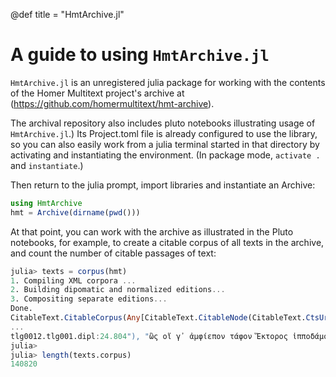 @def title = "HmtArchive.jl"



# A guide to using `HmtArchive.jl`


`HmtArchive.jl` is an unregistered julia package for working with the contents of the Homer Multitext project's archive at  (https://github.com/homermultitext/hmt-archive).  

The archival repository also includes pluto notebooks illustrating usage of `HmtArchive.jl`.) Its Project.toml file is already configured to use the library, so you can also easily work from a julia terminal started in that directory by activating and instantiating the environment.  (In package mode, `activate .` and `instantiate`.)

Then return to the julia prompt, import libraries and instantiate an Archive:

```julia
using HmtArchive
hmt = Archive(dirname(pwd()))
```

At that point, you can work with the archive as illustrated in the Pluto notebooks, for example, to create a citable corpus of all texts in the archive, and count the number of citable passages of text:

```julia
julia> texts = corpus(hmt)
1. Compiling XML corpora ...
2. Building dipomatic and normalized editions...
3. Compositing separate editions...
Done.
CitableText.CitableCorpus(Any[CitableText.CitableNode(CitableText.CtsUrn("urn:cts:greekLit:tlg5026.msAim.hmt:24.A1.lemma"), "<div n=\"lemma\">\n                            
...
tlg0012.tlg001.dipl:24.804"), "ὣς οἵ γ᾽ ἀμφίεπον τάφον Ἕκτορος ἱπποδάμοιο:")])
julia> 
julia> length(texts.corpus)
140820
```